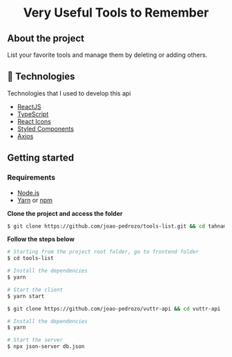 <h1 align="center">
  Very Useful Tools to Remember 
</h1>

## About the project

List your favorite tools and manage them by deleting or adding others.


## 🚀 Technologies

Technologies that I used to develop this api

- [ReactJS](https://reactjs.org/)
- [TypeScript](https://www.typescriptlang.org/)
- [React Icons](https://react-icons.netlify.com/#/)
- [Styled Components](https://styled-components.com/)
- [Axios](https://github.com/axios/axios)

## Getting started

### Requirements

- [Node.js](https://nodejs.org/en/)
- [Yarn](https://classic.yarnpkg.com/) or [npm](https://www.npmjs.com/)

**Clone the project and access the folder**

```bash
$ git clone https://github.com/joao-pedrozo/tools-list.git && cd tahnamao
```

**Follow the steps below**

```bash
# Starting from the project root folder, go to frontend folder
$ cd tools-list

# Install the dependencies
$ yarn

# Start the client
$ yarn start
```

```bash
$ git clone https://github.com/joao-pedrozo/vuttr-api && cd vuttr-api

# Install the dependencies
$ yarn

# Start the server
$ npx json-server db.json
```
